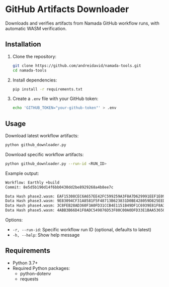 # GitHub Artifacts Downloader

Downloads and verifies artifacts from Namada GitHub workflow runs, with automatic WASM verification.

## Installation

1. Clone the repository:

    ```bash
    git clone https://github.com/andreidavid/namada-tools.git
    cd namada-tools
    ```

2. Install dependencies:

    ```bash
    pip install -r requirements.txt
    ```

3. Create a `.env` file with your GitHub token:

    ```bash
    echo 'GITHUB_TOKEN="your-github-token"' > .env
    ```

## Usage

Download latest workflow artifacts:

```bash
python github_downloader.py
```

Download specific workflow artifacts:

```bash
python github_downloader.py --run-id <RUN_ID>
```

Example output:

```bash
Workflow: Earthly +build
Commit: 8e5d5b190d14f6bb0430dd2be8929268a4b8ee7c

Data Hash phase2.wasm: EAF15308CEC6A657EE42FC599259A3F8A7D629991EEF1E0917653C36176CA5FC
Data Hash phase3.wasm: 9E83094CF31A8581F5F48713B623831D0BE428059D825EEDAEF5C8060E998664
Data Hash phase4.wasm: 3C8FEB28AD360F3A0FD31CCB4E1151B49DF1C6939E81F8A390D60C83D5A3091A
Data Hash phase5.wasm: 4ABB3B66D41F8ADC549876D53F80C00A0DFD33E1BAA536503AA8858C51FF057E
```

Options:

- `-r, --run-id`: Specific workflow run ID (optional, defaults to latest)
- `-h, --help`: Show help message

## Requirements

- Python 3.7+
- Required Python packages:
  - python-dotenv
  - requests